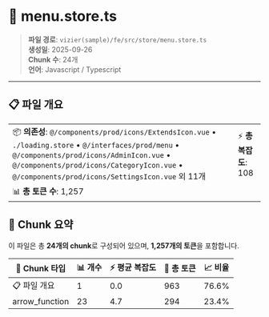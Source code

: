 # 📄 menu.store.ts

> **파일 경로**: `vizier(sample)/fe/src/store/menu.store.ts`  
> **생성일**: 2025-09-26  
> **Chunk 수**: 24개  
> **언어**: Javascript / Typescript
---


## 📋 파일 개요

| | |
|--|--|
| 📦 **의존성**: `@/components/prod/icons/ExtendsIcon.vue` • `./loading.store` • `@/interfaces/prod/menu` • `@/components/prod/icons/AdminIcon.vue` • `@/components/prod/icons/CategoryIcon.vue` • `@/components/prod/icons/SettingsIcon.vue` 외 11개 | ⚡ **총 복잡도**: 108 |
| 📊 **총 토큰 수**: 1,257 |  |






## 🧩 Chunk 요약

이 파일은 총 **24개의 chunk**로 구성되어 있으며, **1,257개의 토큰**을 포함합니다.

| 🧩 Chunk 타입 | 📊 개수 | ⚡ 평균 복잡도 | 📝 총 토큰 | 📈 비율 |
|---------------|--------|-------------|----------|--------|
| 📋 파일 개요 | 1 | 0.0 | 963 | 76.6% |
| arrow_function | 23 | 4.7 | 294 | 23.4% |


